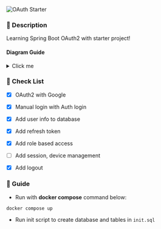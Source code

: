 ![OAuth Starter](https://user-images.githubusercontent.com/51282340/232512909-e3a01942-ff98-4d3e-803e-694839fc7d17.png)

### 📜 Description
Learning Spring Boot OAuth2 with starter project!

#### Diagram Guide
<details>
  <summary>Click me</summary>
  <img alt="oauth" src="https://github.com/ryanfna/oauth-starter/assets/51282340/01e8f0bb-3032-4f25-b537-4bb9f9369c5f" />
</details>


### 📝 Check List
- [x] OAuth2 with Google
- [x] Manual login with Auth login
- [x] Add user info to database
- [x] Add refresh token
- [x] Add role based access
- [ ] Add session, device management
- [x] Add logout


### 📖 Guide
- Run with **docker compose** command below:
```bash
docker compose up
```

- Run init script to create database and tables in `init.sql`

